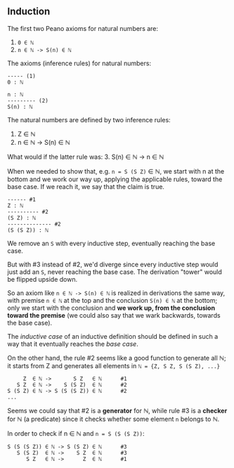 ## Induction

The first two Peano axioms for natural numbers are:
1. `0 ∈ ℕ`
2. `n ∈ ℕ -> S(n) ∈ ℕ`

The axioms (inference rules) for natural numbers:

```
----- (1)
0 : ℕ

n : ℕ
--------- (2)
S(n) : ℕ
```

The natural numbers are defined by two inference rules:
1. Z ∈ ℕ
2. n ∈ ℕ -> S(n) ∈ ℕ

What would if the latter rule was:
3. S(n) ∈ ℕ -> n ∈ ℕ

When we needed to show that, e.g. `n = S (S Z)` ∈ ℕ, we start with n at the bottom and we work our way up, applying the applicable rules, toward the base case. If we reach it, we say that the claim is true.

```
------ #1
Z : ℕ
---------- #2
(S Z) : ℕ
-------------- #2
(S (S Z)) : ℕ
```

We remove an `S` with every inductive step, eventually reaching the base case.

But with #3 instead of #2, we'd diverge since every inductive step would just add an `S`, never reaching the base case. The derivation "tower" would be flipped upside down.

So an axiom like `n ∈ ℕ -> S(n) ∈ ℕ` is realized in derivations the same way, with premise `n ∈ ℕ` at the top and the conclusion `S(n) ∈ ℕ` at the bottom; only we start with the conclusion and **we work up, from the conclusion toward the premise** (we could also say that we wark backwards, towards the base case).

The *inductive case* of an inductive definition should be defined in such a way that it eventually reaches the *base case*.

On the other hand, the rule #2 seems like a good function to generate all ℕ; it starts from Z and generates all elements in `ℕ = {Z, S Z, S (S Z), ...}`

```
     Z  ∈ ℕ ->       S Z   ∈ ℕ      #1
   S Z  ∈ ℕ ->    S (S Z)  ∈ ℕ      #2
S (S Z) ∈ ℕ -> S (S (S Z)) ∈ ℕ      #2
...
```

Seems we could say that #2 is a **generator** for ℕ, while rule #3 is a **checker** for ℕ (a predicate) since it checks whether some element `n` belongs to ℕ.

In order to check if n ∈ ℕ and `n = S (S (S Z))`:

```
S (S (S Z)) ∈ ℕ -> S (S Z) ∈ ℕ      #3
   S (S Z)  ∈ ℕ ->    S Z  ∈ ℕ      #3
      S Z   ∈ ℕ ->      Z  ∈ ℕ      #1
```
